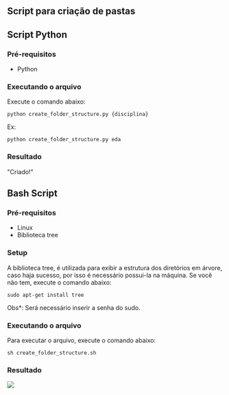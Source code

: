 ## Script para criação de pastas

## Script Python

### Pré-requisitos
- Python

### Executando o arquivo
Execute o comando abaixo:

`python create_folder_structure.py {disciplina}`

Ex:

`python create_folder_structure.py eda`

### Resultado
"Criado!"

## Bash Script

### Pré-requisitos
 - Linux
 - Biblioteca tree

### Setup

A biblioteca tree, é utilizada para exibir a estrutura dos diretórios em árvore, caso haja sucesso, por isso é necessário possui-la na máquina. Se você não tem, execute o comando abaixo:

`sudo apt-get install tree`

Obs*: Será necessário inserir a senha do sudo.

### Executando o arquivo
Para executar o arquivo, execute o comando abaixo:

`sh create_folder_structure.sh`

### Resultado

![](https://i.imgur.com/W32x9rS.png?2)



